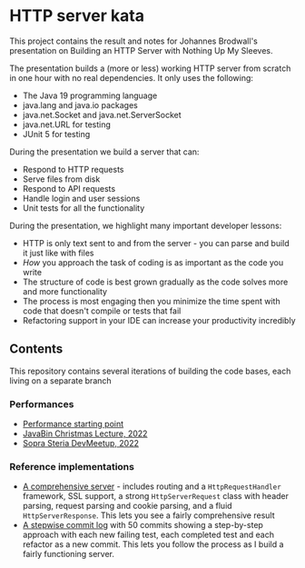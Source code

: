 # HTTP server kata

This project contains the result and notes for Johannes Brodwall's presentation on Building an HTTP Server with Nothing Up My Sleeves.

The presentation builds a (more or less) working HTTP server from scratch in one hour with no real dependencies. It only uses the following:

* The Java 19 programming language
* java.lang and java.io packages
* java.net.Socket and java.net.ServerSocket
* java.net.URL for testing
* JUnit 5 for testing

During the presentation we build a server that can:

* Respond to HTTP requests
* Serve files from disk
* Respond to API requests
* Handle login and user sessions
* Unit tests for all the functionality

During the presentation, we highlight many important developer lessons:

* HTTP is only text sent to and from the server - you can parse and build it just like with files
* *How* you approach the task of coding is as important as the code you write
* The structure of code is best grown gradually as the code solves more and more functionality
* The process is most engaging then you minimize the time spent with code that doesn't compile or tests that fail
* Refactoring support in your IDE can increase your productivity incredibly

## Contents

This repository contains several iterations of building the code bases, each living on a separate branch

### Performances

* [Performance starting point](https://github.com/jhannes/kata-http-server/tags)
* [JavaBin Christmas Lecture, 2022](https://github.com/jhannes/kata-http-server/tree/performance/javabin-2022-M12)
* [Sopra Steria DevMeetup, 2022](https://github.com/jhannes/kata-http-server/tree/performance/soprasteria-2023-M2)

### Reference implementations

* [A comprehensive server](https://github.com/jhannes/kata-http-server/tree/reference/comprehensive-server) - includes routing and a `HttpRequestHandler` framework, SSL support, a strong `HttpServerRequest` class with header parsing, request parsing and cookie parsing, and a fluid `HttpServerResponse`. This lets you see a fairly comprehensive result
* [A stepwise commit log](https://github.com/jhannes/kata-http-server/commits/reference/stepwise-commits) with 50 commits showing a step-by-step approach with each new failing test, each completed test and each refactor as a new commit. This lets you follow the process as I build a fairly functioning server.